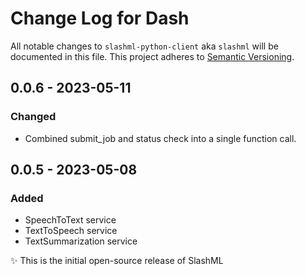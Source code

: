 # Change Log for Dash
All notable changes to `slashml-python-client` aka `slashml` will be documented in this file.
This project adheres to [Semantic Versioning](https://semver.org/).

## 0.0.6 - 2023-05-11

### Changed
- Combined submit_job and status check into a single function call.

## 0.0.5 - 2023-05-08

### Added
- SpeechToText service
- TextToSpeech service
- TextSummarization service

✨ This is the initial open-source release of SlashML
